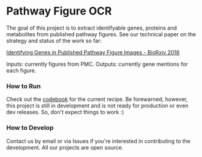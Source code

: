 Pathway Figure OCR
===
The goal of this project is to extract identifyable genes, proteins and metabolites from published pathway figures. See our technical paper on the strategy and status of the work so far:

[Identifying Genes in Published Pathway Figure Images - BioRxiv 2018](https://www.biorxiv.org/content/10.1101/379446v1)

Inputs: currently figures from PMC.
Outputs: currently gene mentions for each figure.

### How to Run
Check out the [codebook](codebook.md) for the current recipe. Be forewarned, however, this project is still in development and is not ready for production or even dev releases. So, don't expect things to work :)

### How to Develop
Contact us by email or via Issues if you're interested in contributing to the development. All our projects are open source.
